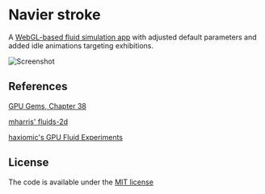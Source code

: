 # Navier stroke

A [WebGL-based fluid simulation app](https://github.com/PavelDoGreat/WebGL-Fluid-Simulation)
with adjusted default parameters and added idle animations targeting exhibitions.

![Screenshot](./screenshot.jpg "Fluid simulation screenshot")

## References

[GPU Gems, Chapter 38](http://developer.download.nvidia.com/books/HTML/gpugems/gpugems_ch38.html)

[mharris' fluids-2d](https://github.com/mharrys/fluids-2d)

[haxiomic's GPU Fluid Experiments](https://github.com/haxiomic/GPU-Fluid-Experiments)

## License

The code is available under the [MIT license](LICENSE)
